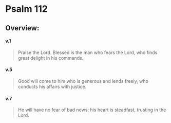 # Psalm 112

## Overview:



#### v.1
>Praise the Lord. Blessed is the man who fears the Lord, who finds great delight in his commands.

#### v.5
>Good will come to him who is generous and lends freely, who conducts his affairs with justice.

#### v.7
>He will have no fear of bad news; his heart is steadfast, trusting in the Lord.

